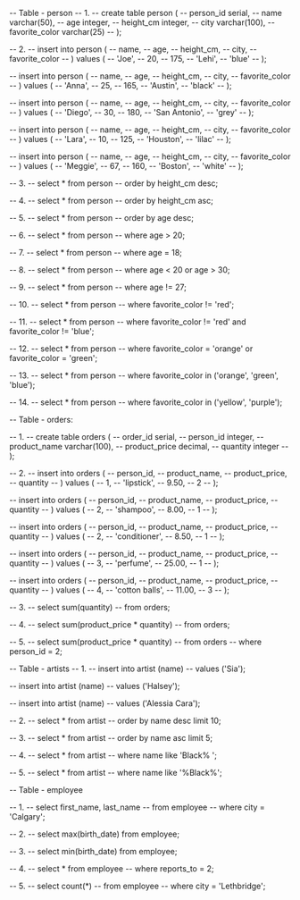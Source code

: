-- Table - person
-- 1.
-- create table person (
-- 	person_id serial,
--   name varchar(50),
--   age integer,
--   height_cm integer,
--   city varchar(100),
--   favorite_color varchar(25)
-- );

-- 2.
-- insert into person (
-- 	name,
--   age,
--   height_cm,
--   city,
--   favorite_color
-- ) values (
-- 	'Joe',
--   20,
--   175,
--   'Lehi',
--   'blue'
-- );

-- insert into person (
-- 	name,
--   age,
--   height_cm,
--   city,
--   favorite_color
-- ) values (
-- 	'Anna',
--   25,
--   165,
--   'Austin',
--   'black'
-- );

-- insert into person (
-- 	name,
--   age,
--   height_cm,
--   city,
--   favorite_color
-- ) values (
-- 	'Diego',
--   30,
--   180,
--   'San Antonio',
--   'grey'
-- );

-- insert into person (
-- 	name,
--   age,
--   height_cm,
--   city,
--   favorite_color
-- ) values (
-- 	'Lara',
--   10,
--   125,
--   'Houston',
--   'lilac'
-- );

-- insert into person (
-- 	name,
--   age,
--   height_cm,
--   city,
--   favorite_color
-- ) values (
-- 	'Meggie',
--   67,
--   160,
--   'Boston',
--   'white'
-- );

-- 3.
-- select * from person
-- order by height_cm desc;

-- 4.
-- select * from person
-- order by height_cm asc;

-- 5.
-- select * from person
-- order by age desc;

-- 6.
-- select * from person
-- where age > 20;

-- 7.
-- select * from person
-- where age = 18;

-- 8.
-- select * from person
-- where age < 20 or age > 30;

-- 9. 
-- select * from person
-- where age != 27;

-- 10. 
-- select * from person
-- where favorite_color != 'red';

-- 11. 
-- select * from person
-- where favorite_color != 'red' and favorite_color != 'blue';

-- 12.
-- select * from person
-- where favorite_color = 'orange' or favorite_color = 'green';

-- 13. 
-- select * from person
-- where favorite_color in ('orange', 'green', 'blue');

-- 14.
-- select * from person
-- where favorite_color in ('yellow', 'purple');


-- Table - orders:

-- 1.
-- create table orders (
-- 	order_id serial,
--   person_id integer,
--   product_name varchar(100),
--   product_price decimal,
--   quantity integer
-- );

-- 2. 
-- insert into orders (
--   person_id,
--   product_name,
--   product_price,
--   quantity
-- ) values (
-- 	1,
--   'lipstick',
--   9.50,
--   2
-- );

-- insert into orders (
--   person_id,
--   product_name,
--   product_price,
--   quantity
-- ) values (
-- 	2,
--   'shampoo',
--   8.00,
--   1
-- );

-- insert into orders (
--   person_id,
--   product_name,
--   product_price,
--   quantity
-- ) values (
-- 	2,
--   'conditioner',
--   8.50,
--   1
-- );

-- insert into orders (
--   person_id,
--   product_name,
--   product_price,
--   quantity
-- ) values (
-- 	3,
--   'perfume',
--   25.00,
--   1
-- );

-- insert into orders (
--   person_id,
--   product_name,
--   product_price,
--   quantity
-- ) values (
-- 	4,
--   'cotton balls',
--   11.00,
--   3
-- );

-- 3.
-- select sum(quantity)
-- from orders;

-- 4. 
-- select sum(product_price * quantity)
-- from orders;

-- 5. 
-- select sum(product_price * quantity)
-- from orders
-- where person_id = 2;



-- Table - artists
-- 1.
-- insert into artist (name)
-- values ('Sia');

-- insert into artist (name)
-- values ('Halsey');

-- insert into artist (name)
-- values ('Alessia Cara');

-- 2.
-- select * from artist
-- order by name desc limit 10;

-- 3.
-- select * from artist
-- order by name asc limit 5;

-- 4.
-- select * from artist
-- where name like 'Black% ';

-- 5.
-- select * from artist
-- where name like '%Black%';


-- Table - employee

-- 1.
-- select first_name, last_name
-- from employee
-- where city = 'Calgary';

-- 2.
-- select max(birth_date) from employee;

-- 3.
-- select min(birth_date) from employee;

-- 4. 
-- select * from employee
-- where reports_to = 2;

-- 5.
-- select count(*)
-- from employee
-- where city = 'Lethbridge';


